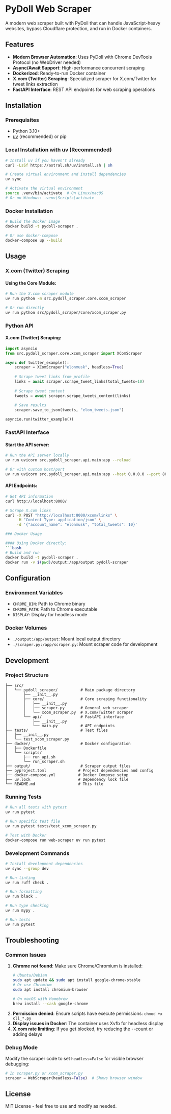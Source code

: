 # PyDoll Web Scraper

A modern web scraper built with PyDoll that can handle JavaScript-heavy websites, bypass Cloudflare protection, and run in Docker containers.

## Features

- **Modern Browser Automation**: Uses PyDoll with Chrome DevTools Protocol (no WebDriver needed)
- **Async/Await Support**: High-performance concurrent scraping
- **Dockerized**: Ready-to-run Docker container
- **X.com (Twitter) Scraping**: Specialized scraper for X.com/Twitter for tweet links extraction
- **FastAPI Interface**: REST API endpoints for web scraping operations

## Installation

### Prerequisites
- Python 3.10+
- [uv](https://docs.astral.sh/uv/) (recommended) or pip

### Local Installation with uv (Recommended)
```bash
# Install uv if you haven't already
curl -LsSf https://astral.sh/uv/install.sh | sh

# Create virtual environment and install dependencies
uv sync

# Activate the virtual environment
source .venv/bin/activate  # On Linux/macOS
# Or on Windows: .venv\Scripts\activate
```
### Docker Installation
```bash
# Build the Docker image
docker build -t pydoll-scraper .

# Or use docker-compose
docker-compose up --build
```

## Usage

### X.com (Twitter) Scraping

#### Using the Core Module:
```bash
# Run the X.com scraper module
uv run python -m src.pydoll_scraper.core.xcom_scraper

# Or run directly
uv run python src/pydoll_scraper/core/xcom_scraper.py
```

### Python API

#### X.com (Twitter) Scraping:
```python
import asyncio
from src.pydoll_scraper.core.xcom_scraper import XComScraper

async def twitter_example():
    scraper = XComScraper("elonmusk", headless=True)
    
    # Scrape tweet links from profile
    links = await scraper.scrape_tweet_links(total_tweets=10)
    
    # Scrape tweet content
    tweets = await scraper.scrape_tweets_content(links)
    
    # Save results
    scraper.save_to_json(tweets, "elon_tweets.json")

asyncio.run(twitter_example())
```

### FastAPI Interface

#### Start the API server:
```bash
# Run the API server locally
uv run uvicorn src.pydoll_scraper.api.main:app --reload

# Or with custom host/port
uv run uvicorn src.pydoll_scraper.api.main:app --host 0.0.0.0 --port 8000
```

#### API Endpoints:
```bash
# Get API information
curl http://localhost:8000/

# Scrape X.com links
curl -X POST "http://localhost:8000/xcom/links" \
     -H "Content-Type: application/json" \
     -d '{"account_name": "elonmusk", "total_tweets": 10}'

### Docker Usage

#### Using Docker directly:
```bash
# Build and run
docker build -t pydoll-scraper .
docker run -v $(pwd)/output:/app/output pydoll-scraper
```

## Configuration

### Environment Variables
- `CHROME_BIN`: Path to Chrome binary
- `CHROME_PATH`: Path to Chrome executable
- `DISPLAY`: Display for headless mode

### Docker Volumes
- `./output:/app/output`: Mount local output directory
- `./scraper.py:/app/scraper.py`: Mount scraper code for development

## Development

### Project Structure
```
├── src/
│   └── pydoll_scraper/          # Main package directory
│       ├── __init__.py
│       ├── core/                # Core scraping functionality
│       │   ├── __init__.py
│       │   ├── scraper.py       # General web scraper
│       │   └── xcom_scraper.py  # X.com/Twitter scraper
│       └── api/                 # FastAPI interface
│           ├── __init__.py
│           └── main.py          # API endpoints
├── tests/                       # Test files
│   ├── __init__.py
│   └── test_xcom_scraper.py
├── docker/                      # Docker configuration
│   ├── Dockerfile
│   └── scripts/
│       ├── run_api.sh
│       └── run_scraper.sh
├── output/                      # Scraper output files
├── pyproject.toml              # Project dependencies and config
├── docker-compose.yml          # Docker Compose setup
├── uv.lock                     # Dependency lock file
└── README.md                   # This file
```

### Running Tests
```bash
# Run all tests with pytest
uv run pytest

# Run specific test file
uv run pytest tests/test_xcom_scraper.py

# Test with Docker
docker-compose run web-scraper uv run pytest
```

### Development Commands
```bash
# Install development dependencies
uv sync --group dev

# Run linting
uv run ruff check .

# Run formatting
uv run black .

# Run type checking
uv run mypy .

# Run tests
uv run pytest
```

## Troubleshooting

### Common Issues

1. **Chrome not found**: Make sure Chrome/Chromium is installed:
   ```bash
   # Ubuntu/Debian
   sudo apt update && sudo apt install google-chrome-stable
   # Or use Chromium
   sudo apt install chromium-browser
   
   # On macOS with Homebrew
   brew install --cask google-chrome
   ```
2. **Permission denied**: Ensure scripts have execute permissions: `chmod +x cli_*.py`
3. **Display issues in Docker**: The container uses Xvfb for headless display
4. **X.com rate limiting**: If you get blocked, try reducing the --count or adding delays

### Debug Mode
Modify the scraper code to set `headless=False` for visible browser debugging:
```python
# In scraper.py or xcom_scraper.py
scraper = WebScraper(headless=False)  # Shows browser window
```

## License

MIT License - feel free to use and modify as needed.
